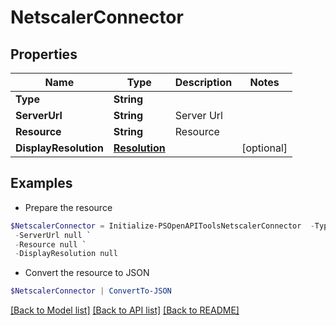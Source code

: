 # NetscalerConnector
## Properties

Name | Type | Description | Notes
------------ | ------------- | ------------- | -------------
**Type** | **String** |  | 
**ServerUrl** | **String** | Server Url | 
**Resource** | **String** | Resource | 
**DisplayResolution** | [**Resolution**](Resolution.md) |  | [optional] 

## Examples

- Prepare the resource
```powershell
$NetscalerConnector = Initialize-PSOpenAPIToolsNetscalerConnector  -Type null `
 -ServerUrl null `
 -Resource null `
 -DisplayResolution null
```

- Convert the resource to JSON
```powershell
$NetscalerConnector | ConvertTo-JSON
```

[[Back to Model list]](../README.md#documentation-for-models) [[Back to API list]](../README.md#documentation-for-api-endpoints) [[Back to README]](../README.md)

